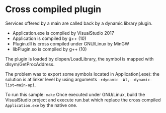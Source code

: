 # Cross compiled plugin

Services offered by a main are called back by a dynamic library plugin.

* Application.exe is compiled by VisualStudio 2017
* Application is compiled by g++ (10)
* Plugin.dll is cross compiled under GNU/Linux by MinGW
* libPlugin.so is compiled by g++ (10)

The plugin is loaded by dlopen/LoadLibrary, the symbol is mapped with dlsym/GetProcAddress.

The problem was to export some symbols located in Application(.exe): the solution is at linker level by using arguments `-rdynamic -Wl,--dynamic-list=main-api`.

To run this sample: `make`
Once executed under GNU/Linux, build the VisualStudio project and execute run.bat which replace the cross compiled `Application.exe` by the native one.
